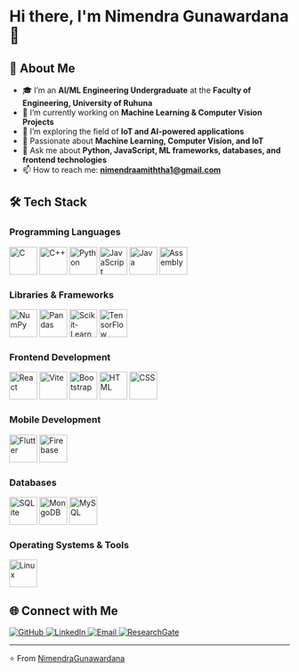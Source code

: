 # Hi there, I'm Nimendra Gunawardana 👋  

## 🚀 About Me  
- 🎓 I’m an **AI/ML Engineering Undergraduate** at the **Faculty of Engineering, University of Ruhuna**  
- 🔭 I’m currently working on **Machine Learning & Computer Vision Projects**  
- 🌱 I’m exploring the field of **IoT and AI-powered applications**  
- 🤖 Passionate about **Machine Learning, Computer Vision, and IoT**  
- 💬 Ask me about **Python, JavaScript, ML frameworks, databases, and frontend technologies**  
- 📫 How to reach me: **[nimendraamiththa1@gmail.com](mailto:nimendraamiththa1@gmail.com)**  

## 🛠 Tech Stack  

### **Programming Languages**  
<p align="left">
  <img src="https://img.shields.io/badge/C-00599C?style=for-the-badge&logo=c&logoColor=white" height="50" alt="C"/>
  <img src="https://img.shields.io/badge/C++-00599C?style=for-the-badge&logo=cplusplus&logoColor=white" height="50" alt="C++"/>
  <img src="https://img.shields.io/badge/Python-3776AB?style=for-the-badge&logo=python&logoColor=white" height="50" alt="Python"/>
  <img src="https://img.shields.io/badge/JavaScript-F7DF1E?style=for-the-badge&logo=javascript&logoColor=black" height="50" alt="JavaScript"/>
  <img src="https://img.shields.io/badge/Java-007396?style=for-the-badge&logo=java&logoColor=white" height="50" alt="Java"/>
  <img src="https://img.shields.io/badge/Assembly-6E4C13?style=for-the-badge&logo=assembly&logoColor=white" height="50" alt="Assembly"/>
</p>


### **Libraries & Frameworks**  
<p align="left">
  <img src="https://img.shields.io/badge/NumPy-013243?style=for-the-badge&logo=numpy&logoColor=white" height="50" alt="NumPy"/>
  <img src="https://img.shields.io/badge/Pandas-150458?style=for-the-badge&logo=pandas&logoColor=white" height="50" alt="Pandas"/>
  <img src="https://img.shields.io/badge/Scikit_learn-F7931E?style=for-the-badge&logo=scikit-learn&logoColor=white" height="50" alt="Scikit-Learn"/>
  <img src="https://img.shields.io/badge/TensorFlow-FF6F00?style=for-the-badge&logo=tensorflow&logoColor=white" height="50" alt="TensorFlow"/>
</p>

### **Frontend Development**  
<p align="left">
  <img src="https://img.shields.io/badge/React-61DAFB?style=for-the-badge&logo=react&logoColor=black" height="50" alt="React"/>
  <img src="https://img.shields.io/badge/Vite-646CFF?style=for-the-badge&logo=vite&logoColor=white" height="50" alt="Vite"/>
  <img src="https://img.shields.io/badge/Bootstrap-7952B3?style=for-the-badge&logo=bootstrap&logoColor=white" height="50" alt="Bootstrap"/>
  <img src="https://img.shields.io/badge/HTML-E34F26?style=for-the-badge&logo=html5&logoColor=white" height="50" alt="HTML"/>
  <img src="https://img.shields.io/badge/CSS-1572B6?style=for-the-badge&logo=css3&logoColor=white" height="50" alt="CSS"/>
</p>

### **Mobile Development**  
<p align="left">
  <img src="https://img.shields.io/badge/Flutter-02569B?style=for-the-badge&logo=flutter&logoColor=white" height="50" alt="Flutter"/>
  <img src="https://img.shields.io/badge/Firebase-FFCA28?style=for-the-badge&logo=firebase&logoColor=black" height="50" alt="Firebase"/>
</p>

### **Databases**  
<p align="left">
  <img src="https://img.shields.io/badge/SQLite-003B57?style=for-the-badge&logo=sqlite&logoColor=white" height="50" alt="SQLite"/>
  <img src="https://img.shields.io/badge/MongoDB-47A248?style=for-the-badge&logo=mongodb&logoColor=white" height="50" alt="MongoDB"/>
  <img src="https://img.shields.io/badge/MySQL-4479A1?style=for-the-badge&logo=mysql&logoColor=white" height="50" alt="MySQL"/>
</p>


### **Operating Systems & Tools**  
<p align="left">
  <img src="https://img.shields.io/badge/Linux-FCC624?style=for-the-badge&logo=linux&logoColor=black" height="50" alt="Linux"/>
</p>

## 🌐 Connect with Me  
<p align="left">
  <a href="https://github.com/nimendra-ag">
    <img src="https://img.shields.io/badge/GitHub-181717?style=for-the-badge&logo=github&logoColor=white" alt="GitHub"/>
  </a>
  <a href="https://www.linkedin.com/in/nimendra-gunawardana-a68a69216/">
    <img src="https://img.shields.io/badge/LinkedIn-blue?style=for-the-badge&logo=linkedin" alt="LinkedIn"/>
  </a>
  <a href="mailto:nimendragunawardana@gmail.com">
    <img src="https://img.shields.io/badge/Email-D14836?style=for-the-badge&logo=gmail&logoColor=white" alt="Email"/>
  </a>
  <a href="https://www.researchgate.net/profile/Nimendra-Gunawardana">
    <img src="https://img.shields.io/badge/ResearchGate-00CCBB?style=for-the-badge&logo=researchgate&logoColor=white" alt="ResearchGate"/>
  </a>
</p>

---
⭐️ From [NimendraGunawardana](https://github.com/nimendra-ag)
